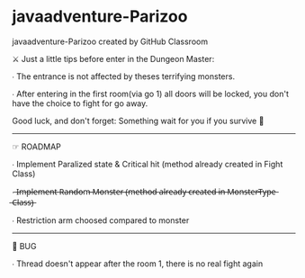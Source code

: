 # javaadventure-Parizoo
javaadventure-Parizoo created by GitHub Classroom

⚔️ Just a little tips before enter in the Dungeon Master: 

∙ The entrance is not affected by theses terrifying monsters. 

∙ After entering in the first room(via go 1) all doors will be locked, you don't have the choice to fight for go away.

Good luck, and don't forget:          Something wait for you if you survive 🎁

-----------------------------------------------------------------------------------------------------------------------


☞ ROADMAP

∙ Implement Paralized state & Critical hit (method already created in Fight Class)

∙  ̶I̶m̶p̶l̶e̶m̶e̶n̶t̶ ̶R̶a̶n̶d̶o̶m̶ ̶M̶o̶n̶s̶t̶e̶r̶ ̶(̶m̶e̶t̶h̶o̶d̶ ̶a̶l̶r̶e̶a̶d̶y̶ ̶c̶r̶e̶a̶t̶e̶d̶ ̶i̶n̶ ̶M̶o̶n̶s̶t̶e̶r̶T̶y̶p̶e̶ ̶C̶l̶a̶s̶s̶)̶

∙ Restriction arm choosed compared to monster


-----------------------------------------------------------------------------------------------------------------------

🤬 BUG

∙ Thread doesn't appear after the room 1, there is no real fight again

